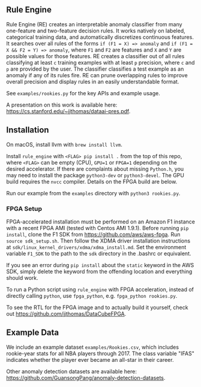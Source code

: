 ## Rule Engine
Rule Engine (RE) creates an interpretable anomaly classifier from many one-feature and
two-feature decision rules. It works natively on labeled, categorical training data,
and automatically discretizes continuous features. It searches over
all rules of the forms `if (F1 = X) => anomaly` and `if (F1 = X && F2 = Y) => anomaly`, where `F1` and
`F2` are features and `X` and `Y` are possible values for those features.
RE creates a classifier out of all rules classifying at least `c` 
training examples with at least `p` precision, where `c` and
`p` are provided by the user. The classifier classifies a test example as an
anomaly if any of its rules fire. RE can prune overlapping rules
to improve overall precision and display rules in an easily understandable format.

See `examples/rookies.py` for the key APIs and example usage.

A presentation on this work is available here: https://cs.stanford.edu/~jjthomas/dataai-pres.pdf.

## Installation
On macOS, install llvm with `brew install llvm`.

Install `rule_engine` with
`<FLAG> pip install .` from the top of this repo, where `<FLAG>` can be empty (CPU), `GPU=1` or
`FPGA=1` depending on the desired accelerator. If there are complaints about
missing `Python.h`, you may need to install the package `python3-dev` or
`python3-devel`. The GPU build requires
the `nvcc` compiler. Details on the FPGA build are below.

Run our example from the `examples` directory with `python3 rookies.py`.

### FPGA Setup
FPGA-accelerated installation must be performed on an Amazon F1 instance with a recent FPGA AMI (tested with
Centos AMI 1.9.1). Before running `pip install`, clone the F1 SDK from https://github.com/aws/aws-fpga.
Run `source sdk_setup.sh`. Then follow the XDMA driver installation instructions
at `sdk/linux_kernel_drivers/xdma/xdma_install.md`. Set the environment variable
`F1_SDK` to the path to the `sdk` directory in the .bashrc or equivalent.

If you see an error during `pip install`
about the `static` keyword in the AWS SDK, simply delete the keyword from the
offending location and everything should work.

To run a Python script using `rule_engine` with FPGA acceleration, instead of directly calling `python`, use
`fpga_python`, e.g. `fpga_python rookies.py`.

To see the RTL for the FPGA image and to actually build it yourself, check out
https://github.com/jjthomas/DataCubeFPGA.

## Example Data
We include an example dataset `examples/Rookies.csv`, which includes rookie-year stats for all NBA
players through 2017. The class variable "IFAS" indicates whether
the player ever became an all-star in their career.

Other anomaly detection datasets are available here: https://github.com/GuansongPang/anomaly-detection-datasets.
